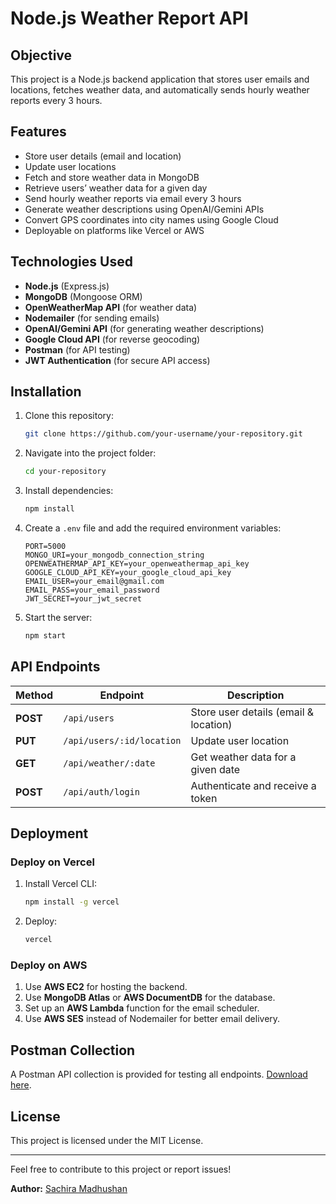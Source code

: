 # Node.js Weather Report API

## Objective
This project is a Node.js backend application that stores user emails and locations, fetches weather data, and automatically sends hourly weather reports every 3 hours.

## Features
- Store user details (email and location)
- Update user locations
- Fetch and store weather data in MongoDB
- Retrieve users’ weather data for a given day
- Send hourly weather reports via email every 3 hours
- Generate weather descriptions using OpenAI/Gemini APIs
- Convert GPS coordinates into city names using Google Cloud
- Deployable on platforms like Vercel or AWS

## Technologies Used
- **Node.js** (Express.js)
- **MongoDB** (Mongoose ORM)
- **OpenWeatherMap API** (for weather data)
- **Nodemailer** (for sending emails)
- **OpenAI/Gemini API** (for generating weather descriptions)
- **Google Cloud API** (for reverse geocoding)
- **Postman** (for API testing)
- **JWT Authentication** (for secure API access)

## Installation
1. Clone this repository:
   ```bash
   git clone https://github.com/your-username/your-repository.git
   ```
2. Navigate into the project folder:
   ```bash
   cd your-repository
   ```
3. Install dependencies:
   ```bash
   npm install
   ```
4. Create a `.env` file and add the required environment variables:
   ```env
   PORT=5000
   MONGO_URI=your_mongodb_connection_string
   OPENWEATHERMAP_API_KEY=your_openweathermap_api_key
   GOOGLE_CLOUD_API_KEY=your_google_cloud_api_key
   EMAIL_USER=your_email@gmail.com
   EMAIL_PASS=your_email_password
   JWT_SECRET=your_jwt_secret
   ```
5. Start the server:
   ```bash
   npm start
   ```

## API Endpoints

| Method | Endpoint | Description |
|--------|---------|-------------|
| **POST** | `/api/users` | Store user details (email & location) |
| **PUT** | `/api/users/:id/location` | Update user location |
| **GET** | `/api/weather/:date` | Get weather data for a given date |
| **POST** | `/api/auth/login` | Authenticate and receive a token |

## Deployment

### Deploy on Vercel
1. Install Vercel CLI:
   ```bash
   npm install -g vercel
   ```
2. Deploy:
   ```bash
   vercel
   ```

### Deploy on AWS
1. Use **AWS EC2** for hosting the backend.
2. Use **MongoDB Atlas** or **AWS DocumentDB** for the database.
3. Set up an **AWS Lambda** function for the email scheduler.
4. Use **AWS SES** instead of Nodemailer for better email delivery.

## Postman Collection
A Postman API collection is provided for testing all endpoints. [Download here](#).

## License
This project is licensed under the MIT License.

---

Feel free to contribute to this project or report issues!

**Author:** [Sachira Madhushan](https://github.com/your-username)

